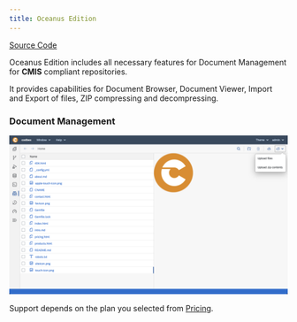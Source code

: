 ```yaml
---
title: Oceanus Edition
---
```


<div class="product-tag"><a href="https://github.com/codbex/codbex-oceanus" target="_blank" class="product-link">Source Code</a></div>

Oceanus Edition includes all necessary features for Document Management for <b>CMIS</b> compliant repositories.

It provides capabilities for Document Browser, Document Viewer, Import and Export of files, ZIP compressing and decompressing.

### Document Management

<img class="screenshot" src="/images/features/documents-perspective.png">

<br>

Support depends on the plan you selected from <a href="https://www.codbex.com/pricing/">Pricing</a>.

